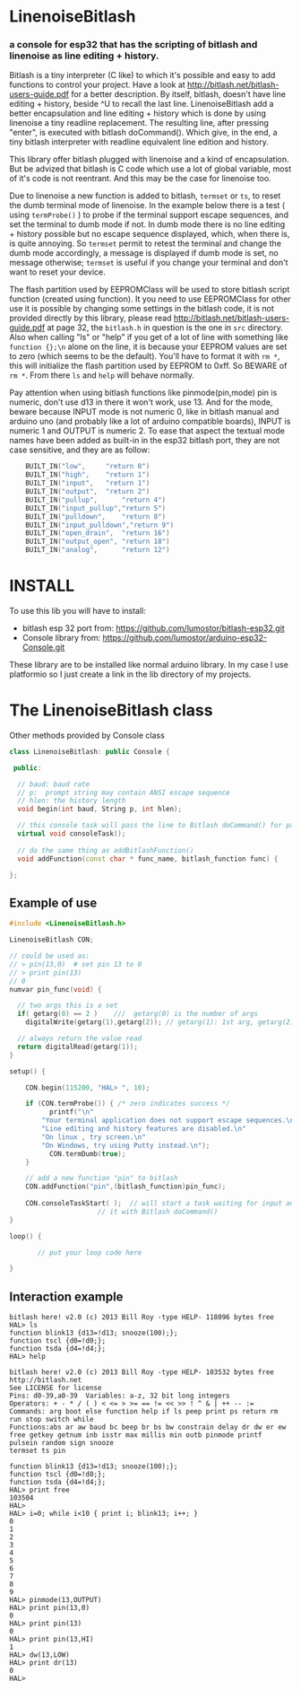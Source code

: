 <!--
//
// Copyright 2017 Luc Chouinard
//
// Licensed under the Apache License, Version 2.0 (the "License");
// you may not use this file except in compliance with the License.
// You may obtain a copy of the License at
//
//     http://www.apache.org/licenses/LICENSE-2.0
//
// Unless required by applicable law or agreed to in writing, software
// distributed under the License is distributed on an "AS IS" BASIS,
// WITHOUT WARRANTIES OR CONDITIONS OF ANY KIND, either express or implied.
// See the License for the specific language governing permissions and
// limitations under the License.
//
-->

# LinenoiseBitlash
### a console for esp32 that has the scripting of bitlash and linenoise as line editing + history.

Bitlash is a tiny interpreter (C like) to which it's possible and easy to add functions to control your project. Have a look at http://bitlash.net/bitlash-users-guide.pdf for a better description. By itself, bitlash, doesn't have line editing + history, beside ^U to recall the last line. LinenoiseBitlash add a better encapsulation and line editing + history which is done by using linenoise a tiny readline replacement. The resulting line, after pressing "enter", is executed with bitlash doCommand(). Which give, in the end, a tiny bitlash interpreter with readline equivalent line edition and history.

This library offer bitlash plugged with linenoise and a kind of encapsulation. But be advized that bitlash is C code which use a lot of global variable, most of it's code is not reentrant. And this may be the case for linenoise too.

Due to linenoise a new function is added to bitlash, `termset` or `ts`, to reset the dumb terminal mode of linenoise. In the example below there is a test ( using `termProbe()` ) to probe if the terminal support escape sequences, and set the terminal to dumb mode if not. In dumb mode there is no line editing + history possible but no escape sequence displayed, which, when there is, is quite annoying. So `termset` permit to retest the terminal and change the dumb mode accordingly, a message is displayed if dumb mode is set, no message otherwise; `termset` is useful if you change your terminal and don't want to reset your device.

The flash partition used by EEPROMClass will be used to store bitlash script function (created using function). It you need to use EEPROMClass for other use it is possible by changing some settings in the bitlash code, it is not provided directly by this library, please read  http://bitlash.net/bitlash-users-guide.pdf at page 32, the `bitlash.h` in question is the one in `src` directory. Also when calling "ls" or "help" if you get of a lot of line with something like `function {};\n` alone on the line, it is because your EEPROM values are set to zero (which seems to be the default). You'll have to format it with `rm *`, this will initialize the flash partition used by EEPROM to 0xff. So BEWARE of `rm *`. From there `ls` and `help` will behave normally.

Pay attention when using bitlash functions like pinmode(pin,mode) pin is numeric, don't use d13 in there it won't work, use 13. And for the mode, beware because INPUT mode is not numeric 0, like in bitlash manual and arduino uno (and probably like a lot of arduino compatible boards), INPUT is numeric 1 and OUTPUT is numeric 2. To ease that aspect the textual mode names have been added as built-in in the esp32 bitlash port, they are not case sensitive, and they are as follow:

```C
	BUILT_IN("low",		"return 0")
	BUILT_IN("high",	"return 1")
	BUILT_IN("input",	"return 1")
	BUILT_IN("output",	"return 2")
	BUILT_IN("pullup",      "return 4")
	BUILT_IN("input_pullup","return 5")
	BUILT_IN("pulldown",    "return 8")
	BUILT_IN("input_pulldown","return 9")
	BUILT_IN("open_drain",  "return 16")
	BUILT_IN("output_open", "return 18")
	BUILT_IN("analog",      "return 12")
```

# INSTALL

To use this lib you will have to install:

* bitlash esp 32 port from: https://github.com/lumostor/bitlash-esp32.git
* Console library from:     https://github.com/lumostor/arduino-esp32-Console.git

These library are to be installed like normal arduino library. In my case I use platformio so I just create a link in the lib directory of my projects.

# The LinenoiseBitlash class

Other methods provided by Console class
```C++
class LinenoiseBitlash: public Console {

 public:

  // baud: baud rate
  // p:  prompt string may contain ANSI escape sequence
  // hlen: the history length
  void begin(int baud, String p, int hlen);

  // this console task will pass the line to Bitlash doCommand() for parsing.
  virtual void consoleTask();
  
  // do the same thing as addBitlashFunction()
  void addFunction(const char * func_name, bitlash_function func) {

};
```


## Example of use

```C++
#include <LinenoiseBitlash.h>

LinenoiseBitlash CON;

// could be used as:
// > pin(13,0)  # set pin 13 to 0
// > print pin(13)
// 0
numvar pin_func(void) {

  // two args this is a set
  if( getarg(0) == 2 )    ///  getarg(0) is the number of args
    digitalWrite(getarg(1),getarg(2)); // getarg(1): 1st arg, getarg(2) 2nd arg

  // always return the value read
  return digitalRead(getarg(1));
}

setup() {

	CON.begin(115200, "HAL> ", 10);

	if (CON.termProbe()) { /* zero indicates success */
          printf("\n"
	    "Your terminal application does not support escape sequences.\n"
	    "Line editing and history features are disabled.\n"
	    "On linux , try screen.\n"
	    "On Windows, try using Putty instead.\n");
          CON.termDumb(true);
  	}

	// add a new function "pin" to bitlash
	CON.addFunction("pin",(bitlash_function)pin_func); 
	
	CON.consoleTaskStart( );  // will start a task waiting for input and execute
			          // it with Bitlash doCommand()
}

loop() {

       // put your loop code here

}


```

## Interaction example 

```
bitlash here! v2.0 (c) 2013 Bill Roy -type HELP- 118096 bytes free
HAL> ls
function blink13 {d13=!d13; snooze(100);};
function tscl {d0=!d0;};
function tsda {d4=!d4;};
HAL> help

bitlash here! v2.0 (c) 2013 Bill Roy -type HELP- 103532 bytes free
http://bitlash.net
See LICENSE for license
Pins: d0-39,a0-39  Variables: a-z, 32 bit long integers
Operators: + - * / ( ) < <= > >= == != << >> ! ^ & | ++ -- :=
Commands: arg boot else function help if ls peep print ps return rm run stop switch while
Functions:abs ar aw baud bc beep br bs bw constrain delay dr dw er ew free getkey getnum inb isstr max millis min outb pinmode printf pulsein random sign snooze
termset ts pin

function blink13 {d13=!d13; snooze(100);};
function tscl {d0=!d0;};
function tsda {d4=!d4;};
HAL> print free
103504
HAL>
HAL> i=0; while i<10 { print i; blink13; i++; }
0
1
2
3
4
5
6
7
8
9
HAL> pinmode(13,OUTPUT)
HAL> print pin(13,0)
0
HAL> print pin(13)
0
HAL> print pin(13,HI)
1
HAL> dw(13,LOW)
HAL> print dr(13)
0
HAL> 

```